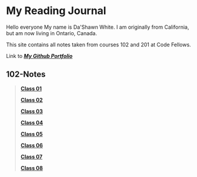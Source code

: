 # My Reading Journal
Hello everyone My name is Da'Shawn White. I am originally from California, but am now living in Ontario, Canada.

This site contains all notes taken from courses 102 and 201 at Code Fellows.

Link to [***My Github Portfolio***](https://github.com/dashawnwhite17)

## 102-Notes

> [**Class 01**](https://github.com/dashawnwhite17/Reading-Notes/blob/main/Code%20102/Class1.md)
> 
> [**Class 02**](https://github.com/dashawnwhite17/Reading-Notes/blob/main/Code%20102/Class2.md)
> 
> [**Class 03**](https://github.com/dashawnwhite17/Reading-Notes/blob/main/Code%20102/Class3.md)
> 
> [**Class 04**](https://github.com/dashawnwhite17/Reading-Notes/blob/main/Code%20102/Class4.md)
> 
> [**Class 05**](https://github.com/dashawnwhite17/Reading-Notes/blob/main/Code%20102/Class5.md)
> 
> [**Class 06**](https://github.com/dashawnwhite17/Reading-Notes/blob/main/Code%20102/Class6.md)
> 
> [**Class 07**](https://github.com/dashawnwhite17/Reading-Notes/blob/main/Code%20102/Class7.md)
> 
> [**Class 08**](https://github.com/dashawnwhite17/Reading-Notes/blob/main/Code%20102/Class8.md)
